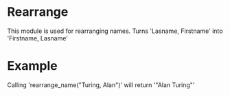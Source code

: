 Rearrange
==========

This module is used for rearranging names.
Turns 'Lasname, Firstname' into 'Firstname, Lasname'

# Example

Calling 'rearrange_name("Turing, Alan")' will return '"Alan Turing"'